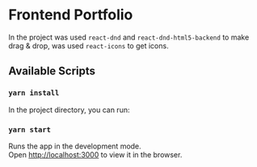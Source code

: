 # Frontend Portfolio

In the project was used `react-dnd` and `react-dnd-html5-backend` to make drag & drop, was used `react-icons` to get icons.

## Available Scripts

### `yarn install`

In the project directory, you can run:

### `yarn start`

Runs the app in the development mode.<br>
Open [http://localhost:3000](http://localhost:3000) to view it in the browser.
